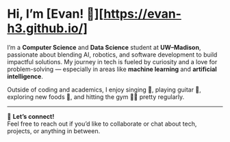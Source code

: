 # Hi, I’m [Evan! 👋][https://evan-h3.github.io/]

I’m a **Computer Science** and **Data Science** student at **UW–Madison**, passionate about blending AI, robotics, and software development to build impactful solutions. My journey in tech is fueled by curiosity and a love for problem-solving — especially in areas like **machine learning** and **artificial intelligence**.

Outside of coding and academics, I enjoy singing 🎤, playing guitar 🎸, exploring new foods 🍜, and hitting the gym 🏋️‍♂️ pretty regularly.

---

💬 **Let’s connect!**  
Feel free to reach out if you’d like to collaborate or chat about tech, projects, or anything in between.
